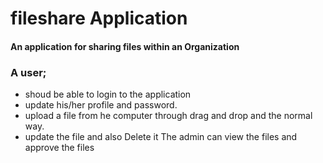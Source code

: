 # fileshare Application
#### An application for sharing files within an Organization
### A user;
- shoud be able to login to the application
- update his/her profile and password.
- upload a file from he computer through drag and drop and the normal way.
- update the file and also Delete it
The admin can view the files and approve the files
